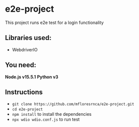 # e2e-project

This project runs e2e test for a login functionality 

## Libraries used:

- WebdriverIO

## You need:

**Node.js v15.5.1**
**Python v3**


## Instructions

- `git clone https://github.com/mfloresrnca/e2e-project.git` 
- `cd e2e-project`
- `npm install` to install the dependencies
- `npx wdio wdio.conf.js` to run test
